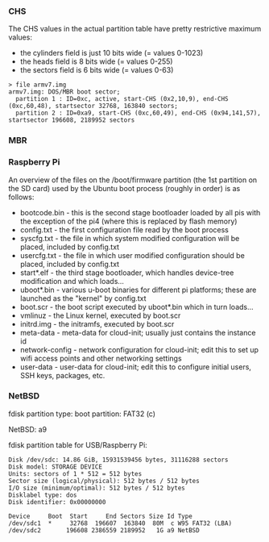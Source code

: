 


### CHS

The CHS values in the actual partition table have pretty restrictive maximum values:

- the cylinders field is just 10 bits wide (= values 0-1023)
- the heads field is 8 bits wide (= values 0-255)
- the sectors field is 6 bits wide (= values 0-63)

```shell
> file armv7.img
armv7.img: DOS/MBR boot sector; 
  partition 1 : ID=0xc, active, start-CHS (0x2,10,9), end-CHS (0xc,60,48), startsector 32768, 163840 sectors; 
  partition 2 : ID=0xa9, start-CHS (0xc,60,49), end-CHS (0x94,141,57), startsector 196608, 2189952 sectors
```

### MBR


### Raspberry Pi

An overview of the files on the /boot/firmware partition (the 1st partition
on the SD card) used by the Ubuntu boot process (roughly in order) is as
follows:

* bootcode.bin   - this is the second stage bootloader loaded by all pis with
                   the exception of the pi4 (where this is replaced by flash
                   memory)
* config.txt     - the first configuration file read by the boot process
* syscfg.txt     - the file in which system modified configuration will be
                   placed, included by config.txt
* usercfg.txt    - the file in which user modified configuration should be
                   placed, included by config.txt
* start*.elf     - the third stage bootloader, which handles device-tree
                   modification and which loads...
* uboot*.bin     - various u-boot binaries for different pi platforms; these
                   are launched as the "kernel" by config.txt
* boot.scr       - the boot script executed by uboot*.bin which in turn
                   loads...
* vmlinuz        - the Linux kernel, executed by boot.scr
* initrd.img     - the initramfs, executed by boot.scr
* meta-data      - meta-data for cloud-init; usually just contains the
                   instance id
* network-config - network configuration for cloud-init; edit this to set up
                   wifi access points and other networking settings
* user-data      - user-data for cloud-init; edit this to configure initial
                   users, SSH keys, packages, etc.


### NetBSD
fdisk partition type:
boot partition: FAT32 (c)

NetBSD: a9

fdisk partition table for USB/Raspberry Pi:

```shell
Disk /dev/sdc: 14.86 GiB, 15931539456 bytes, 31116288 sectors
Disk model: STORAGE DEVICE
Units: sectors of 1 * 512 = 512 bytes
Sector size (logical/physical): 512 bytes / 512 bytes
I/O size (minimum/optimal): 512 bytes / 512 bytes
Disklabel type: dos
Disk identifier: 0x00000000

Device     Boot  Start     End Sectors Size Id Type
/dev/sdc1  *     32768  196607  163840  80M  c W95 FAT32 (LBA)
/dev/sdc2       196608 2386559 2189952   1G a9 NetBSD
```
